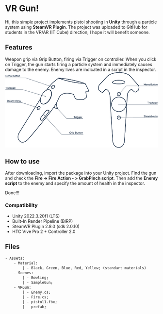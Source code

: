 # VR Gun!

Hi, this simple project implements pistol shooting in **Unity** through a particle system using **SteamVR Plugin**.
The project was uploaded to GitHub for students in the VR/AR (IT Cube) direction, I hope it will benefit someone.

## Features
Weapon grip via Grip Button, firing via Trigger on controller.
When you click on Trigger, the gun starts firing a particle system and immediately causes damage to the enemy.
Enemy lives are indicated in a script in the inspector.
![vivecontrollerbuttons](vivecontroller.png)

## How to use
After downloading, import the package into your Unity project. 
Find the gun and check the **Fire -> Fire Action - > GrabPinch script**.
Then add the **Enemy script** to the enemy and specify the amount of health in the inspector.

Done!!!

### Compatibility
- Unity 2022.3.20f1 (LTS)
- Built-In Render Pipeline (BIRP)
- SteamVR Plugin 2.8.0 (sdk 2.0.10)
- HTC Vive Pro 2 + Controller 2.0

## Files

```
- Assets:
	- Material:
		| - Black, Green, Blue, Red, Yellow; (standart materials)
	- Scenes:
		| - Bowling;
		| - SampleGun;
	- VRGun:
		| - Enemy.cs;
		| - Fire.cs;
		| - pistol1.fbx;
		| - prefab;
```
